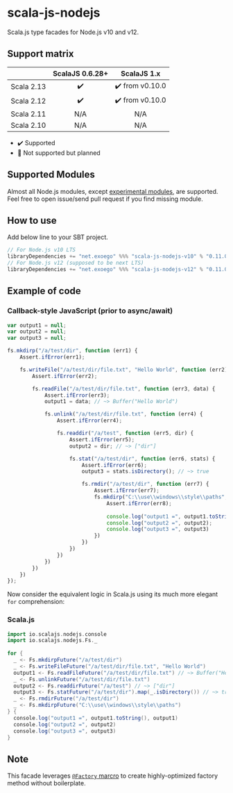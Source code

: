 # scala-js-nodejs

Scala.js type facades for Node.js v10 and v12.

## Support matrix

|            |   ScalaJS 0.6.28+  |           ScalaJS 1.x           |
| ---------- | :----------------: | :-----------------------------: |
| Scala 2.13 | :heavy_check_mark: | :heavy_check_mark: from v0.10.0 |
| Scala 2.12 | :heavy_check_mark: | :heavy_check_mark: from v0.10.0 |
| Scala 2.11 |         N/A        |               N/A               |
| Scala 2.10 |         N/A        |               N/A               |

-   :heavy_check_mark: Supported
-   :construction: Not supported but planned

## Supported Modules

Almost all Node.js modules, except [experimental modules](https://github.com/exoego/scala-js-nodejs/issues?q=is%3Aissue+is%3Aopen+label%3Amissing), are supported.
Feel free to open issue/send pull request if you find missing module.

## How to use

Add below line to your SBT project.

```sbt
// For Node.js v10 LTS
libraryDependencies += "net.exoego" %%% "scala-js-nodejs-v10" % "0.11.0"
// For Node.js v12 (supposed to be next LTS)
libraryDependencies += "net.exoego" %%% "scala-js-nodejs-v12" % "0.11.0"
```

## Example of code

### Callback-style JavaScript (prior to async/await)

```javascript
var output1 = null;
var output2 = null;
var output3 = null;

fs.mkdirp("/a/test/dir", function (err1) {
    Assert.ifError(err1);

    fs.writeFile("/a/test/dir/file.txt", "Hello World", function (err2) {
        Assert.ifError(err2);

        fs.readFile("/a/test/dir/file.txt", function (err3, data) {
            Assert.ifError(err3);
            output1 = data; // ~> Buffer("Hello World")

            fs.unlink("/a/test/dir/file.txt", function (err4) {
                Assert.ifError(err4);

                fs.readdir("/a/test", function (err5, dir) {
                    Assert.ifError(err5);
                    output2 = dir; // ~> ["dir"]

                    fs.stat("/a/test/dir", function (err6, stats) {
                        Assert.ifError(err6);
                        output3 = stats.isDirectory(); // ~> true

                        fs.rmdir("/a/test/dir", function (err7) {
                            Assert.ifError(err7);
                            fs.mkdirp("C:\\use\\windows\\style\\paths", function (err8) {
                                Assert.ifError(err8);
                                
                                console.log("output1 =", output1.toString(), output1);
                                console.log("output2 =", output2);
                                console.log("output3 =", output3)
                            })
                        })
                    })
                })
            })
        })
    })
});
```

Now consider the equivalent logic in Scala.js using its much more elegant `for` comprehension:

### Scala.js

```scala
import io.scalajs.nodejs.console
import io.scalajs.nodejs.Fs._
  
for {
  _ <- Fs.mkdirpFuture("/a/test/dir")
  _ <- Fs.writeFileFuture("/a/test/dir/file.txt", "Hello World")
  output1 <- Fs.readFileFuture("/a/test/dir/file.txt") // ~> Buffer("Hello World")
  _ <- Fs.unlinkFuture("/a/test/dir/file.txt")
  output2 <- Fs.readdirFuture("/a/test") // ~> ["dir"]
  output3 <- Fs.statFuture("/a/test/dir").map(_.isDirectory()) // ~> true
  _ <- Fs.rmdirFuture("/a/test/dir")
  _ <- Fs.mkdirpFuture("C:\\use\\windows\\style\\paths")
} {
  console.log("output1 =", output1.toString(), output1)
  console.log("output2 =", output2)
  console.log("output3 =", output3)
}
```

## Note

This facade leverages [`@Factory` marcro](https://github.com/exoego/scalajs-types-util#factory-macro) to create highly-optimized factory method without boilerplate.


